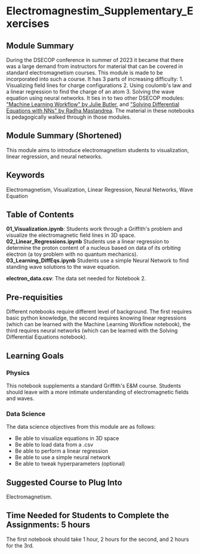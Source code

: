 # Electromagnestim_Supplementary_Exercises

## Module Summary
During the DSECOP conference in summer of 2023 it became that there was a large demand from instructors for material that can be covered in standard electromagnetism courses. This module is made to be incorporated into such a course. It has 3 parts of increasing difficulty: 1. Visualizing field lines for charge configurations 2. Using coulomb's law and a linear regression to find the charge of an atom 3. Solving the wave equation using neural networks.
It ties in to two other DSECOP modules: ["Machine Learning Workflow" by Julie Butler](https://github.com/GDS-Education-Community-of-Practice/DSECOP/tree/main/Machine_Learning_Workflow), and ["Solving Differential Equations with NNs" by Radha Mastandrea](https://github.com/GDS-Education-Community-of-Practice/DSECOP/tree/main/Solving_Differential_Equations_with_NNs). The material in these notebooks is pedagogically walked through in those modules.

## Module Summary (Shortened)
This module aims to introduce electromagnetism students to visualization, linear regression, and neural networks.

## Keywords
Electromagnetism, Visualization, Linear Regression, Neural Networks, Wave Equation


## Table of Contents

**01_Visualization.ipynb**: Students work through a Griffith's problem and visualize the electromagnetic field lines in 3D space.
**02_Linear_Regressions.ipynb** Students use a linear regression to determine the proton content of a nucleus based on data of its orbiting electron (a toy problem with no quantum mechanics).
**03_Learning_DiffEqs.ipynb** Students use a simple Neural Network to find standing wave solutions to the wave equation.

**electron_data.csv**: The data set needed for Notebook 2.

## Pre-requisities

Different notebooks require different level of background. The first requires basic python knowledge, the second requires knowing linear regressions (which can be learned with the Machine Learning Workflow notebook), the third requires neural networks (which can be learned with the Solving Differential Equations notebook).


## Learning Goals

### Physics

This notebook supplements a standard Griffith's E&M course. Students should leave with a more intimate understanding of electromagnetic fields and waves.


### Data Science

The data science objectives from this module are as follows:
* Be able to visualize equations in 3D space
* Be able to load data from a .csv
* Be able to perform a linear regression
* Be able to use a simple neural network
* Be able to tweak hyperparameters (optional)

## Suggested Course to Plug Into

Electromagnetism.

## Time Needed for Students to Complete the Assignments: 5 hours

The first notebook should take 1 hour, 2 hours for the second, and 2 hours for the 3rd.

